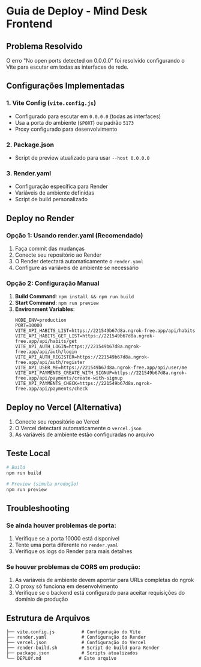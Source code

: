 # Guia de Deploy - Mind Desk Frontend

## Problema Resolvido
O erro "No open ports detected on 0.0.0.0" foi resolvido configurando o Vite para escutar em todas as interfaces de rede.

## Configurações Implementadas

### 1. Vite Config (`vite.config.js`)
- Configurado para escutar em `0.0.0.0` (todas as interfaces)
- Usa a porta do ambiente (`$PORT`) ou padrão `5173`
- Proxy configurado para desenvolvimento

### 2. Package.json
- Script de preview atualizado para usar `--host 0.0.0.0`

### 3. Render.yaml
- Configuração específica para Render
- Variáveis de ambiente definidas
- Script de build personalizado

## Deploy no Render

### Opção 1: Usando render.yaml (Recomendado)
1. Faça commit das mudanças
2. Conecte seu repositório ao Render
3. O Render detectará automaticamente o `render.yaml`
4. Configure as variáveis de ambiente se necessário

### Opção 2: Configuração Manual
1. **Build Command**: `npm install && npm run build`
2. **Start Command**: `npm run preview`
3. **Environment Variables**:
   ```
   NODE_ENV=production
   PORT=10000
   VITE_API_HABITS_LIST=https://221549b67d8a.ngrok-free.app/api/habits
   VITE_API_HABITS_GET_LIST=https://221549b67d8a.ngrok-free.app/api/habits/get
   VITE_API_AUTH_LOGIN=https://221549b67d8a.ngrok-free.app/api/auth/login
   VITE_API_AUTH_REGISTER=https://221549b67d8a.ngrok-free.app/api/auth/register
   VITE_API_USER_ME=https://221549b67d8a.ngrok-free.app/api/user/me
   VITE_API_PAYMENTS_CREATE_WITH_SIGNUP=https://221549b67d8a.ngrok-free.app/api/payments/create-with-signup
   VITE_API_PAYMENTS_CHECK=https://221549b67d8a.ngrok-free.app/api/payments/check
   ```

## Deploy no Vercel (Alternativa)
1. Conecte seu repositório ao Vercel
2. O Vercel detectará automaticamente o `vercel.json`
3. As variáveis de ambiente estão configuradas no arquivo

## Teste Local
```bash
# Build
npm run build

# Preview (simula produção)
npm run preview
```

## Troubleshooting

### Se ainda houver problemas de porta:
1. Verifique se a porta 10000 está disponível
2. Tente uma porta diferente no `render.yaml`
3. Verifique os logs do Render para mais detalhes

### Se houver problemas de CORS em produção:
1. As variáveis de ambiente devem apontar para URLs completas do ngrok
2. O proxy só funciona em desenvolvimento
3. Verifique se o backend está configurado para aceitar requisições do domínio de produção

## Estrutura de Arquivos
```
├── vite.config.js          # Configuração do Vite
├── render.yaml             # Configuração do Render
├── vercel.json             # Configuração do Vercel
├── render-build.sh         # Script de build para Render
├── package.json            # Scripts atualizados
└── DEPLOY.md              # Este arquivo
``` 